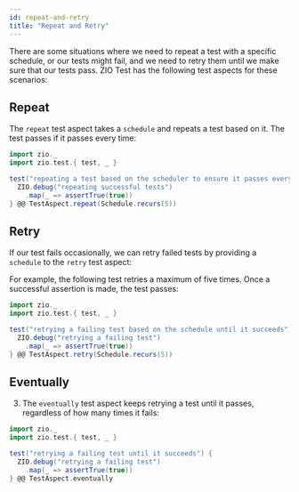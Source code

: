 ```yaml
---
id: repeat-and-retry
title: "Repeat and Retry"
---
```


There are some situations where we need to repeat a test with a specific schedule, or our tests might fail, and we need to retry them until we make sure that our tests pass. ZIO Test has the following test aspects for these scenarios:

## Repeat 

The `repeat` test aspect takes a `schedule` and repeats a test based on it. The test passes if it passes every time:

```scala mdoc:compile-only
import zio._
import zio.test.{ test, _ }

test("repeating a test based on the scheduler to ensure it passes every time") {
  ZIO.debug("repeating successful tests")
    .map(_ => assertTrue(true))
} @@ TestAspect.repeat(Schedule.recurs(5))
```

## Retry

If our test fails occasionally, we can retry failed tests by providing a `schedule` to the `retry` test aspect:

For example, the following test retries a maximum of five times. Once a successful assertion is made, the test passes:

```scala mdoc:compile-only
import zio._
import zio.test.{ test, _ }

test("retrying a failing test based on the schedule until it succeeds") {
  ZIO.debug("retrying a failing test")
    .map(_ => assertTrue(true))
} @@ TestAspect.retry(Schedule.recurs(5))
```

## Eventually

3. The `eventually` test aspect keeps retrying a test until it passes, regardless of how many times it fails:

```scala mdoc:compile-only
import zio._
import zio.test.{ test, _ }

test("retrying a failing test until it succeeds") {
  ZIO.debug("retrying a failing test")
    .map(_ => assertTrue(true))
} @@ TestAspect.eventually
```
